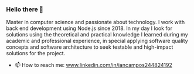 ### Hello there 👋

Master in computer science and passionate about technology.
I work with back end development using Node.js since 2018. In my day I look for solutions using the theoretical and practical knowledge I learned during my academic and professional experience, in special applying software quality concepts and software architecture to seek testable and high-impact solutions for the project.
- 📫 How to reach me: www.linkedin.com/in/iancampos244824192
